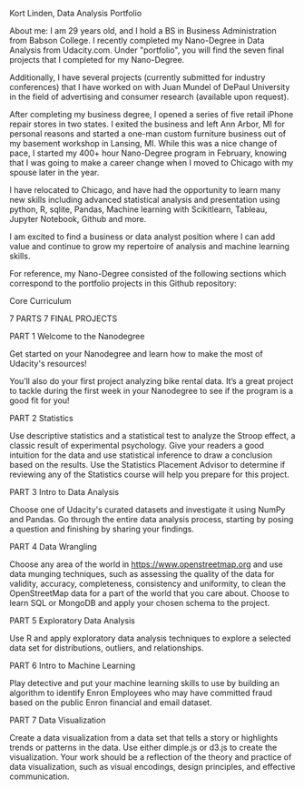 Kort Linden, Data Analysis Portfolio

About me:
I am 29 years old, and I hold a BS in Business Administration from Babson College. I recently completed my Nano-Degree in Data Analysis from Udacity.com. Under "portfolio", you will find the seven final projects that I
completed for my Nano-Degree.

Additionally, I have several projects (currently submitted for industry
conferences) that I have worked on with Juan Mundel of DePaul University in
the field of advertising and consumer research (available upon request).

After completing my business degree, I opened a series of five retail iPhone
repair stores in two states.  I exited the business and left Ann Arbor, MI for
personal reasons and started a one-man custom furniture business out of my
basement workshop in Lansing, MI. While this was a nice change of pace, I started
my 400+ hour Nano-Degree program in February, knowing that I was going to make
a career change when I moved to Chicago with my spouse later in the year.

I have relocated to Chicago, and have had the opportunity to learn many new
skills including advanced statistical analysis and presentation using
python, R, sqlite, Pandas, Machine learning with Scikitlearn, Tableau,
Jupyter Notebook, Github and more.

I am excited to find a business or data analyst position where I can add value
and continue to grow my repertoire of analysis and machine learning skills.

For reference, my Nano-Degree consisted of the following sections which
correspond to the portfolio projects in this Github repository:

Core Curriculum

7 PARTS
7 FINAL PROJECTS

PART 1
Welcome to the Nanodegree

Get started on your Nanodegree and learn how to make the most of Udacity's resources!

You’ll also do your first project analyzing bike rental data. It’s a great project to tackle during the first week in your Nanodegree to see if the program is a good fit for you!

PART 2
Statistics

Use descriptive statistics and a statistical test to analyze the Stroop effect, a classic result of experimental psychology. Give your readers a good intuition for the data and use statistical inference to draw a conclusion based on the results. Use the Statistics Placement Advisor to determine if reviewing any of the Statistics course will help you prepare for this project.

PART 3
Intro to Data Analysis

Choose one of Udacity's curated datasets and investigate it using NumPy and Pandas. Go through the entire data analysis process, starting by posing a question and finishing by sharing your findings.

PART 4
Data Wrangling

Choose any area of the world in https://www.openstreetmap.org and use data munging techniques, such as assessing the quality of the data for validity, accuracy, completeness, consistency and uniformity, to clean the OpenStreetMap data for a part of the world that you care about. Choose to learn SQL or MongoDB and apply your chosen schema to the project.

PART 5
Exploratory Data Analysis

Use R and apply exploratory data analysis techniques to explore a selected data set for distributions, outliers, and relationships.

PART 6
Intro to Machine Learning

Play detective and put your machine learning skills to use by building an algorithm to identify Enron Employees who may have committed fraud based on the public Enron financial and email dataset.

PART 7
Data Visualization

Create a data visualization from a data set that tells a story or highlights trends or patterns in the data. Use either dimple.js or d3.js to create the visualization. Your work should be a reflection of the theory and practice of data visualization, such as visual encodings, design principles, and effective communication.
